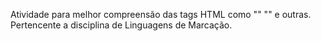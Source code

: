 Atividade para melhor compreensão das tags HTML como "<a>" "<img>" e outras. Pertencente a disciplina de Linguagens de Marcação. 

